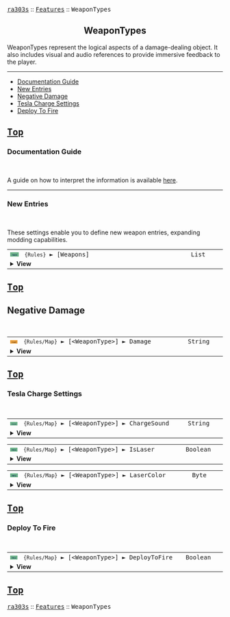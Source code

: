 <a href="../README.md"><kbd>ra303s</kbd></a> :: <a href="./features.md"><kbd>Features</kbd></a> :: <kbd><kbd>WeaponTypes</kbd></kbd><br>
<h2 align="center">WeaponTypes</h2>

WeaponTypes represent the logical aspects of a damage-dealing object. It also includes visual and audio references to provide immersive feedback to the player.

-------

 - [Documentation Guide](#documentation-guide)
 - [New Entries](#new-entries) 
 - [Negative Damage](#negative-damage) 
 - [Tesla Charge Settings](#tesla-charge-settings) 
 - [Deploy To Fire](#deploy-to-fire) 

<a href="#weapontypes"><kbd>Top</kbd></a><br>
-------
### Documentation Guide
<br>

A guide on how to interpret the information is available [here](./dockeys.md).


-------
### New Entries
<br>

These settings enable you to define new weapon entries, expanding modding capabilities.

<table><tr><td width="50"><a href="#"><img title="New logic" src="./img/30x15/new.png"></a></td><td width="842"><samp>
<code>{Rules}</code> ► [Weapons]
</samp></td><td width="120"><samp>List</samp></td></tr><tr><td colspan="3"><details><summary><b>View</b></summary>

This section carries a zero-based list of IDs to be recognized as new Weapon.

You may then create a INI section to edit their behaviour, as you would do for any existing Weapons.

Care must be taken that the list keys follow the zero-based index exactly. Duplicate keys (e.g. two '0='), or missing keys, may crash the game at boot. The requirement for strict ordering may change in the future.

Example as follows:

```ini
[Weapons]
0=HandCannon
1=Mortar
```
</details></td></tr></table>


<a href="#weapontypes"><kbd>Top</kbd></a><br>
-------
## Negative Damage
<br>

<table><tr><td width="50"><a href="#"><img title="Modified Reference" src="./img/30x15/mod.png"></a></td><td width="842"><samp>
<code>{Rules/Map}</code> ► [&lt;WeaponType&gt;] ► Damage
</samp></td><td width="120"><samp>String</samp></td></tr><tr><td colspan="3"><details><summary><b>View</b></summary>

```Modified WeaponTypeClass->Damage```

In the original game, there are hardcoded checks to restrict the use of negative damage to the Medic and the Mechanic. Moreover, the game restricts the area of effect of such weapons to 8 leptons. 

Now all weapons can deal negative damage, and the area of effect of the weapon follows the warhead spread factor. Setting `Spread=0` for the warhead restores the area effect of 8 leptons.

The mechanics of healing is not yet fully unraveled, so negative damage weapons may not work in all scenarios. For example, Units with negative damage weapons do not know to only target damaged units.
</details></td></tr></table>


<a href="#weapontypes"><kbd>Top</kbd></a><br>
-------
### Tesla Charge Settings
<br>


<table><tr><td width="50"><a href="#"><img title="New logic" src="./img/30x15/new.png"></a></td><td width="842"><samp>
<code>{Rules/Map}</code> ► [&lt;WeaponType&gt;] ► ChargeSound
</samp></td><td width="120"><samp>String</samp></td></tr><tr><td colspan="3"><details><summary><b>View</b></summary>

If used on a weapon with `Charges`=true, overrides the charging sound. This string must be an existing <a href="./defines.md#soundeffects">SoundEffect</a> or defined in `[SoundEffects]`. This can be used to emulate the C&C Nod Obelisk. Defaults to the charging sound of the Tesla Coil.
</details></td></tr></table>


<table><tr><td width="50"><a href="#"><img title="New logic" src="./img/30x15/new.png"></a></td><td width="842"><samp>
<code>{Rules/Map}</code> ► [&lt;WeaponType&gt;] ► IsLaser
</samp></td><td width="120"><samp>Boolean</samp></td></tr><tr><td colspan="3"><details><summary><b>View</b></summary>

If used on a weapon with `Charges`=true, overrides the tesla zap drawing, and draws a straight line from firing offset to target. This can be used to emulate the C&C Nod Obelisk. Defaults to the charging sound of the Tesla Coil.

Note: `Charges`=true is required on the weapon, else this control does nothing!
</details></td></tr></table>


<table><tr><td width="50"><a href="#"><img title="New logic" src="./img/30x15/new.png"></a></td><td width="842"><samp>
<code>{Rules/Map}</code> ► [&lt;WeaponType&gt;] ► LaserColor
</samp></td><td width="120"><samp>Byte</samp></td></tr><tr><td colspan="3"><details><summary><b>View</b></summary>

If used on a weapon with `Charges`=true and `IsLaser`=true, overrides the laser color sound. The color is the indexed color on the game palatte, except for index 0, which defaults to the red color. This can be used to emulate the C&C Nod Obelisk. Defaults to the red color (index 8).
</details></td></tr></table>

<a href="#weapontypes"><kbd>Top</kbd></a><br>
-------
### Deploy To Fire
<br>


<table><tr><td width="50"><a href="#"><img title="New logic" src="./img/30x15/new.png"></a></td><td width="842"><samp>
<code>{Rules/Map}</code> ► [&lt;WeaponType&gt;] ► DeployToFire
</samp></td><td width="120"><samp>Boolean</samp></td></tr><tr><td colspan="3"><details><summary><b>View</b></summary>

The unit will approach targets with the weapon's range. Instead of firing a bullet, the unit shall perform the mission `Unload` instead.  

Only effective on certain types, as some do not have a response to the Unload mission.
</details></td></tr></table>


<a href="#weapontypes"><kbd>Top</kbd></a><br>
-------
<a href="../README.md"><kbd>ra303s</kbd></a> :: <a href="./features.md"><kbd>Features</kbd></a> :: <kbd><kbd>WeaponTypes</kbd></kbd><br>

